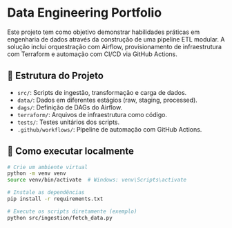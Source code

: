 # Data Engineering Portfolio

Este projeto tem como objetivo demonstrar habilidades práticas em engenharia de dados através da construção de uma pipeline ETL modular. A solução inclui orquestração com Airflow, provisionamento de infraestrutura com Terraform e automação com CI/CD via GitHub Actions.

## 🧱 Estrutura do Projeto

- `src/`: Scripts de ingestão, transformação e carga de dados.
- `data/`: Dados em diferentes estágios (raw, staging, processed).
- `dags/`: Definição de DAGs do Airflow.
- `terraform/`: Arquivos de infraestrutura como código.
- `tests/`: Testes unitários dos scripts.
- `.github/workflows/`: Pipeline de automação com GitHub Actions.

## 🚀 Como executar localmente

```bash
# Crie um ambiente virtual
python -m venv venv
source venv/bin/activate  # Windows: venv\Scripts\activate

# Instale as dependências
pip install -r requirements.txt

# Execute os scripts diretamente (exemplo)
python src/ingestion/fetch_data.py
